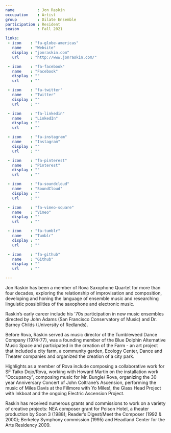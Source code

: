 ```yaml
---
name          : Jon Raskin
occupation    : Artist
group         : Dilate Ensemble
participation : Resident
season        : Fall 2021

links:
 - icon    : "fa-globe-americas"
   name    : "Website"
   display : "jonraskin.com"
   url     : "http://www.jonraskin.com/"

 - icon    : "fa-facebook"
   name    : "Facebook"
   display : ""
   url     : ""

 - icon    : "fa-twitter"
   name    : "Twitter"
   display : ""
   url     : ""

 - icon    : "fa-linkedin"
   name    : "LinkedIn"
   display : ""
   url     : ""

 - icon    : "fa-instagram"
   name    : "Instagram"
   display : ""
   url     : ""

 - icon    : "fa-pinterest"
   name    : "Pinterest"
   display : ""
   url     : ""

 - icon    : "fa-soundcloud"
   name    : "SoundCloud"
   display : ""
   url     : ""

 - icon    : "fa-vimeo-square"
   name    : "Vimeo"
   display : ""
   url     : ""

 - icon    : "fa-tumblr"
   name    : "Tumblr"
   display : ""
   url     : ""

 - icon    : "fa-github"
   name    : "Github"
   display : ""
   url     : ""

---
```

Jon Raskin has been a member of Rova Saxophone Quartet for more than four decades, exploring the relationship of improvisation and composition, developing and honing the language of ensemble music and researching linguistic possibilities of the saxophone and electronic music.

Raskin’s early career include his '70s participation in new music ensembles directed by John Adams (San Francisco Conservatory of Music) and Dr. Barney Childs (University of Redlands).

Before Rova, Raskin served as music director of the Tumbleweed Dance Company (1974-77), was a founding member of the Blue Dolphin Alternative Music Space and participated in the creation of the Farm - an art project that included a city farm, a community garden, Ecology Center, Dance and Theater companies and organized the creation of a city park.

Highlights as a member of Rova include composing a collaborative work for SF Taiko Dojo/Rova, working with Howard Martin on the installation work “Occupancy”, composing music for Mr. Bungle/ Rova, organizing the 30 year Anniversary Concert of John Coltrane’s Ascension, performing the music of Miles Davis at the Fillmore with Yo Miles!, the Glass Head Project with Inkboat and the ongoing Electric Ascension Project.

Raskin has received numerous grants and commissions to work on a variety of creative projects: NEA composer grant for Poison Hotel, a theater production by Soon 3 (1988); Reader’s Digest/Meet the Composer (1992 & 2000); Berkeley Symphony commission (1995) and Headland Center for the Arts Residency 2009.